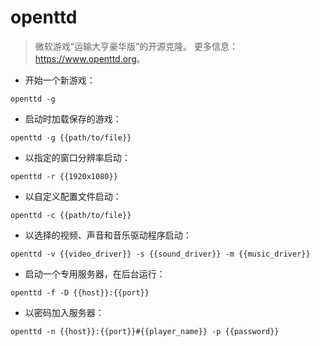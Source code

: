 # openttd

> 微软游戏“运输大亨豪华版”的开源克隆。
> 更多信息：<https://www.openttd.org>。

- 开始一个新游戏：

`openttd -g`

- 启动时加载保存的游戏：

`openttd -g {{path/to/file}}`

- 以指定的窗口分辨率启动：

`openttd -r {{1920x1080}}`

- 以自定义配置文件启动：

`openttd -c {{path/to/file}}`

- 以选择的视频、声音和音乐驱动程序启动：

`openttd -v {{video_driver}} -s {{sound_driver}} -m {{music_driver}}`

- 启动一个专用服务器，在后台运行：

`openttd -f -D {{host}}:{{port}}`

- 以密码加入服务器：

`openttd -n {{host}}:{{port}}#{{player_name}} -p {{password}}`